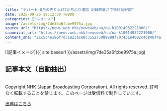 ```yaml
---
title: "デパート 8月の売り上げ7か月ぶり増加 記録的暑さで衣料品好調"
date: 2025-09-25 19:12:30 +0900
categories: ["ニュース"]
image: /assets/img/7de35a6fcbe9975a.jpg
source_url: "https://news.web.nhk/newsweb/na/na-k10014932221000/"
canonical_url: "https://news.web.nhk/newsweb/na/na-k10014932221000/"
content_sha: "21c5c4e186f7d31a23ace0c355275089899f707431e4002c4d848f4a7ee6776b"
---
```


![記事イメージ]({{ site.baseurl }}/assets/img/7de35a6fcbe9975a.jpg)

## 記事本文（自動抽出）
<div><div class="_13tndsj2"><nav aria-label="フッターサイトナビゲーション" class="_13tndsj4"></nav><hr class="esl7kn2s esl7kn1l esl7kn1n _14xli2ae"><p class="esl7kn2s esl7kn1m esl7kn1o _1yvk0f68 _1lugom81">Copyright NHK (Japan Broadcasting Corporation). All rights reserved. 許可なく転載することを禁じます。このページは受信料で制作しています。</p></div></div>

[出典はこちら](https://news.web.nhk/newsweb/na/na-k10014932221000/)
